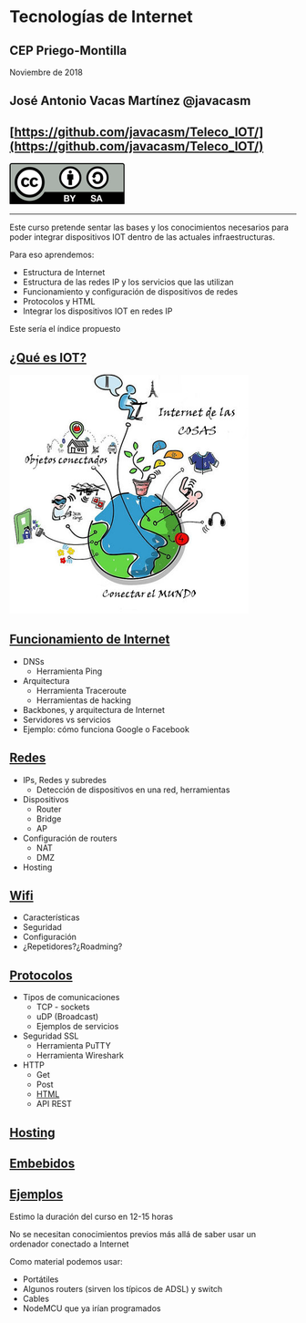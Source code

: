 # Tecnologías de Internet

## CEP Priego-Montilla

Noviembre de 2018

## José Antonio Vacas Martínez @javacasm


## [https://github.com/javacasm/Teleco_IOT/](https://github.com/javacasm/Teleco_IOT/)

![Licencia CC](./images/Licencia_CC_peque.png)



---



Este curso pretende sentar las bases y los conocimientos necesarios para poder integrar dispositivos IOT dentro de las actuales infraestructuras.

Para eso aprendemos:
* Estructura de Internet
* Estructura de las redes IP y los servicios que las utilizan
* Funcionamiento y configuración de dispositivos de redes
* Protocolos y HTML
* Integrar los dispositivos IOT en redes IP

Este sería el índice propuesto

## [¿Qué es IOT?](./IOT.md)

![IOT](./images/Internet_de_las_Cosas.jpg)

## [Funcionamiento de Internet](./Internet.md)
* DNSs
  * Herramienta Ping
* Arquitectura
  *  Herramienta Traceroute
  *  Herramientas de hacking
* Backbones, y arquitectura de Internet
* Servidores vs servicios
* Ejemplo: cómo funciona Google o Facebook

## [Redes](./Redes.md)
* IPs, Redes y subredes
  * Detección de dispositivos en una red, herramientas
* Dispositivos
  * Router
  * Bridge
  * AP
* Configuración de routers
  * NAT
  * DMZ
* Hosting

## [Wifi](./Wifi.md)
  * Características
  * Seguridad
  * Configuración
  * ¿Repetidores?¿Roadming?

## [Protocolos](./Protocolos.md)
* Tipos de comunicaciones
  * TCP - sockets
  * uDP (Broadcast)
  * Ejemplos de servicios
* Seguridad  SSL
  * Herramienta PuTTY
  * Herramienta Wireshark
* HTTP
  * Get
  * Post
  * [HTML](HTML.md)
  * API REST

## [Hosting](./Hosting.md)

## [Embebidos](./embebidos.md)

## [Ejemplos](./Ejemplos.md)

Estimo la duración del curso en 12-15 horas

No se necesitan conocimientos previos más allá de saber usar un ordenador conectado a Internet

Como material podemos usar:
* Portátiles
* Algunos routers (sirven los típicos de ADSL) y switch
* Cables
* NodeMCU que ya irían programados
